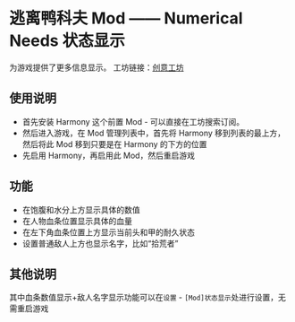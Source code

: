# 逃离鸭科夫 Mod —— Numerical Needs 状态显示

为游戏提供了更多信息显示。
工坊链接：[创意工坊](https://steamcommunity.com/sharedfiles/filedetails/?id=3590948345)

## 使用说明

- 首先安装 Harmony 这个前置 Mod - 可以直接在工坊搜索订阅。
- 然后进入游戏，在 Mod 管理列表中，首先将 Harmony 移到列表的最上方，然后将此 Mod 移到只要是在 Harmony 的下方的位置
- 先启用 Harmony，再启用此 Mod，然后重启游戏

## 功能
- 在饱腹和水分上方显示具体的数值
- 在人物血条位置显示具体的血量
- 在左下角血条位置上方显示当前头和甲的耐久状态
- 设置普通敌人上方也显示名字，比如“拾荒者”

## 其他说明

其中血条数值显示+敌人名字显示功能可以在`设置` - `[Mod]状态显示`处进行设置，无需重启游戏
